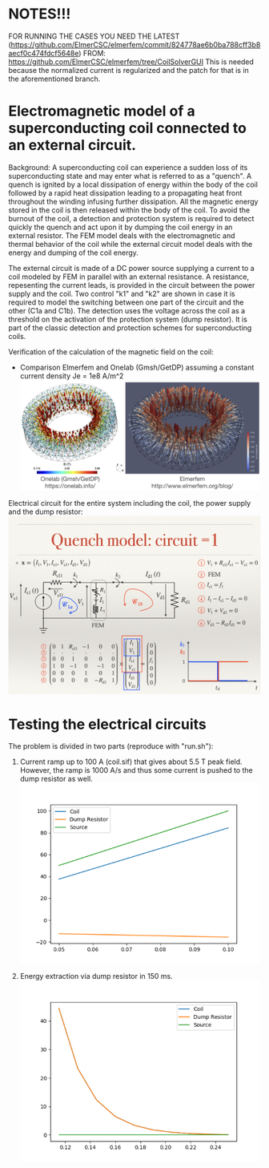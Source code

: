 # NOTES!!!

FOR RUNNING THE CASES YOU NEED THE LATEST (https://github.com/ElmerCSC/elmerfem/commit/824778ae6b0ba788cff3b8aecf0c474fdcf5648e) FROM: https://github.com/ElmerCSC/elmerfem/tree/CoilSolverGUI 
This is needed because the normalized current is regularized and the patch for that is in the aforementioned branch.

# Electromagnetic model of a superconducting coil connected to an external circuit.

Background: A superconducting coil can experience a sudden loss of its superconducting state and may enter what is referred to as a "quench". A quench is ignited by a local dissipation of energy within the body of the coil followed by a rapid heat dissipation leading to a propagating heat front throughout the winding infusing further dissipation. All the magnetic energy stored in the coil is then released within the body of the coil. To avoid the burnout of the coil, a detection and protection system is required to detect quickly the quench and act upon it by dumping the coil energy in an external resistor. The FEM model deals with the electromagnetic and thermal behavior of the coil while the external circuit model deals with the energy and dumping of the coil energy.

The external circuit is made of a DC power source supplying a current to a coil modeled by FEM in parallel with an external resistance. A resistance, repesenting the current leads, is provided in the circuit between the power supply and the coil. Two control "k1" and "k2" are shown in case it is required to model the switching between one part of the circuit and the other (C1a and C1b). The detection uses the voltage across the coil as a threshold on the activation of the protection system (dump resistor). It is part of the classic detection and protection schemes for superconducting coils.

Verification of the calculation of the magnetic field on the coil:
- Comparison Elmerfem and Onelab (Gmsh/GetDP) assuming a constant current density Je = 1e8 A/m^2
![Comparison Elmerfem and Onelab (Gmsh/GetDP)](comparison.png)

Electrical circuit for the entire system including the coil, the power supply and the dump resistor:
![Electrical circuit](quench-circuit.png)

# Testing the electrical circuits

The problem is divided in two parts (reproduce with "run.sh"):

1. Current ramp up to 100 A (coil.sif) that gives about 5.5 T peak field. However, the ramp is 1000 A/s and thus some current is
   pushed to the dump resistor as well.
![Electrical circuit](ramp.png)

2. Energy extraction via dump resistor in 150 ms.
![Electrical circuit](extraction.png)
